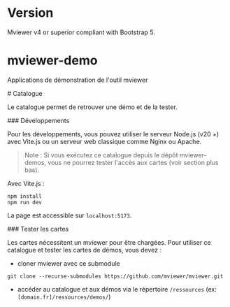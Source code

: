 # Version

Mviewer v4 or superior compliant with Bootstrap 5.

# mviewer-demo
Applications de démonstration de l'outil mviewer


# Catalogue

Le catalogue permet de retrouver une démo et de la tester.

### Développements

Pour les développements, vous pouvez utiliser le serveur Node.js (v20 +) avec Vite.js ou un serveur web classique comme Nginx ou Apache.

> Note : Si vous exécutez ce catalogue depuis le dépôt mviewer-demos, vous ne pourrez tester l'accès aux cartes (voir section plus bas).

Avec Vite.js : 

```
npm install
npm run dev
```

La page est accessible sur `localhost:5173`.


### Tester les cartes

Les cartes nécessitent un mviewer pour être chargées.
Pour utiliser ce catalogue et tester les cartes de démos, vous devez : 

- cloner mviewer avec ce submodule

`git clone --recurse-submodules https://github.com/mviewer/mviewer.git`

- accéder au catalogue et aux démos via le répertoire `/ressources` (ex:`[domain.fr]/ressources/demos/`)


